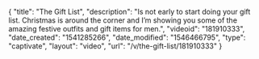 {
    "title": "The Gift List",
    "description": "Is not early to start doing your gift list. Christmas is around the corner and I’m showing you some of the amazing festive outfits and gift items for men.",
    "videoid": "181910333",
    "date_created": "1541285266",
    "date_modified": "1546466795",
    "type": "captivate",
    "layout": "video",
    "url": "\/v\/the-gift-list\/181910333"
}